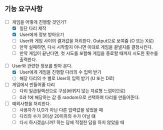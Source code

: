 ## 기능 요구사항
- [ ] 게임을 어떻게 진행할 것인가?
  - [x] 일단 다리 제작
  - [x] User에게 정보 받아오기
  - [ ] User와 게임 사이의 결과값을 처리한다. Output으로 보여줌 (O 또는 X로)
  - [ ] 만약 실패하면, 다시 시작할지 아니면 이대로 게임을 끝낼지를 결정시킨다.
  - [ ] 만약 게임이 끝난다면, 첫 시도를 포함해 게임을 종료할 때까지 시도한 횟수를 출력한다.
- [ ] User와 관련한 정보를 받아 온다.
  - [x] User에게 게임을 진행할 다리의 수 입력 받기
  - [ ] 해당 다리의 수 별로 User의 입력 받기 (U 또는 D로)
- [ ] 게임에서 만들어줄 다리
  - [ ] 다리 일급컬렉션으로 구성(바뀌지 않는 자료형 느낌이므로)
  - [ ] 0과 1에 해당하는 값 중 random으로 선택하여 다리를 만들어준다.
- [ ] 예외사항을 처리한다.
  - [ ] 사용자가 U,D가 아닌 다른 입력값을 넣었을 때
  - [ ] 다리의 수가 3이상 20이하의 수가 아닐 떄
  - [ ] 다시 하시겠습니까? 하는 답에 적절한 답을 하지 않았을 때